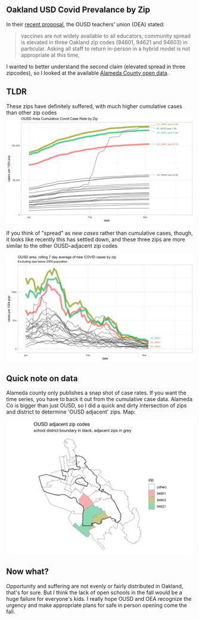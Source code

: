 ## Oakland USD Covid Prevalance by Zip

In their [recent proposal](https://docs.google.com/document/d/e/2PACX-1vTdsR_PZTP1LqRKzYFaNarV44k86EqjP4k8NIilJI0r6O9rwayvNC0-qlCkWGlTIqg5UlJzys2rY3Y_/pub), the OUSD teachers' union (OEA) stated:

> vaccines are not widely available to all educators, community spread is elevated in three Oakland zip codes (94601, 94621 and 94603) in particular. Asking all staff to return in-person in a hybrid model is not appropriate at this time,

I wanted to better understand the second claim (elevated spread in three zipcodes), so I looked at the available [Alameda County open data](https://data.acgov.org/datasets/5d6bf4760af64db48b6d053e7569a47b_0).

## TLDR

These zips have definitely suffered, with much higher cumulative cases than other zip codes
![cumulative](images/ousd_covid_cumul.jpg)

If you think of "spread" as _new cases_ rather than cumulative cases, though, it looks like recently this has settled down, and these three zips are more similar to the other OUSD-adjacent zip codes

![case_rate_avg](images/ousd_covid_rate.jpg)

## Quick note on data

Alameda county only publishes a snap shot of case rates. If you want the time series, you have to back it out from the cumulative case data. Alameda Co is bigger than just OUSD, so I did a quick and dirty intersection of zips and district to determine 'OUSD adjacent' zips. Map:

![map](images/ousd_zip.jpg)

## Now what?

Opportunity and suffering are not evenly or fairly distributed in Oakland, that's for sure. But I think the lack of open schools in the fall would be a huge failure for everyone's kids. I really hope OUSD and OEA recognize the urgency and make appropriate plans for safe in person opening come the fall.
